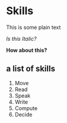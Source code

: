 # Skills

This is some plain text

_Is this Italic?_

__How about this?__

## a list of skills
1. Move
2. Read
3. Speak
4. Write
5. Compute
6. Decide

